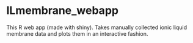 # ILmembrane_webapp
This R web app (made with shiny). Takes manually collected ionic liquid membrane data and plots them in an interactive fashion.
